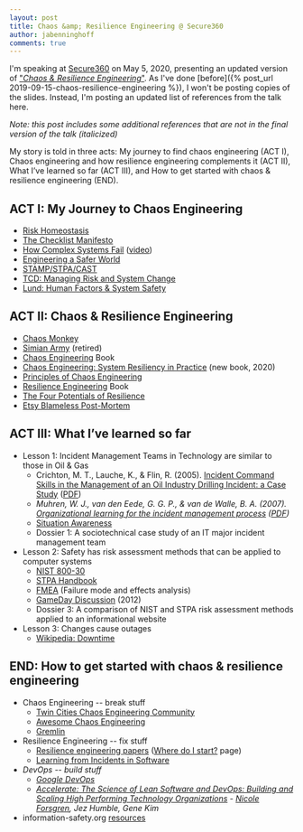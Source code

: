 ```yaml
---
layout: post
title: Chaos &amp; Resilience Engineering @ Secure360
author: jabenninghoff
comments: true
---
```

I'm speaking at [Secure360](https://secure360.org) on May 5, 2020, presenting an updated version of ["*Chaos & Resilience Engineering*"](https://web.archive.org/web/20210806005515/https://secure360.org/session/john-benninghoff-chaos-resilience-engineering-my-journey/?conference=11809&date=20200505). As I've done [before]({% post_url 2019-09-15-chaos-resilience-engineering %}), I won't be posting copies of the slides. Instead, I'm posting an updated list of references from the talk here.

*Note: this post includes some additional references that are not in the final version of the talk (italicized)*

My story is told in three acts: My journey to find chaos engineering (ACT I), Chaos engineering and how resilience engineering complements it (ACT II), What I’ve learned so far (ACT III), and How to get started with chaos & resilience engineering (END).

## ACT I: My Journey to Chaos Engineering

- [Risk Homeostasis](https://en.wikipedia.org/wiki/Risk_compensation#Risk_homeostasis)
- [The Checklist Manifesto](https://en.wikipedia.org/wiki/The_Checklist_Manifesto)
- [How Complex Systems Fail](http://web.mit.edu/2.75/resources/random/How%20Complex%20Systems%20Fail.pdf) ([video](https://www.youtube.com/watch?v=2S0k12uZR14))
- [Engineering a Safer World](https://mitpress.mit.edu/books/engineering-safer-world)
- [STAMP/STPA/CAST](https://psas.scripts.mit.edu/home/)
- [TCD: Managing Risk and System Change](https://psychology.tcd.ie/postgraduate/msc-riskandchange/)
- [Lund: Human Factors &amp; System Safety](https://www.humanfactors.lth.se)

## ACT II: Chaos & Resilience Engineering

- [Chaos Monkey](https://github.com/Netflix/chaosmonkey)
- [Simian Army](https://github.com/Netflix/SimianArmy) (retired)
- [Chaos Engineering](https://www.oreilly.com/library/view/chaos-engineering/9781491988459/) Book
- [Chaos Engineering: System Resiliency in Practice](http://shop.oreilly.com/product/0636920203957.do) (new book, 2020)
- [Principles of Chaos Engineering](https://principlesofchaos.org)
- [Resilience Engineering](https://www.crcpress.com/Resilience-Engineering-Concepts-and-Precepts/Woods-Hollnagel/p/book/9780754649045) Book
- [The Four Potentials of Resilience](https://erikhollnagel.com/ideas/resilience%20assessment%20grid.html)
- [Etsy Blameless Post-Mortem](https://codeascraft.com/2016/11/17/debriefing-facilitation-guide/)

## ACT III: What I’ve learned so far

- Lesson 1: Incident Management Teams in Technology are similar to those in Oil & Gas
  - Crichton, M. T., Lauche, K., & Flin, R. (2005). [Incident Command Skills in the Management of an Oil Industry Drilling Incident: a Case Study](https://onlinelibrary.wiley.com/doi/abs/10.1111/j.1468-5973.2005.00466.x) ([PDF](https://www.academia.edu/38675561/Incident_Command_Skills_in_the_Management_of_an_Oil_Industry_Drilling_Incident_a_Case_Study))
  - *Muhren, W. J., van den Eede, G. G. P., & van de Walle, B. A. (2007). [Organizational learning for
the incident management process](https://research.tilburguniversity.edu/en/publications/organizational-learning-for-the-incident-management-process-lesso) ([PDF](https://aisel.aisnet.org/cgi/viewcontent.cgi?article=1131&context=ecis2007))*
  - [Situation Awareness](https://en.wikipedia.org/wiki/Situation_awareness#Theoretical_model)
  - Dossier 1: A sociotechnical case study of an IT major incident management team
- Lesson 2: Safety has risk assessment methods that can be applied to computer systems
  - [NIST 800-30](https://csrc.nist.gov/publications/detail/sp/800-30/rev-1/final)
  - [STPA Handbook](http://psas.scripts.mit.edu/home/materials/)
  - [FMEA](https://en.wikipedia.org/wiki/Failure_mode_and_effects_analysis) (Failure mode and effects analysis)
  - [GameDay Discussion](https://queue.acm.org/detail.cfm?id=2371297) (2012)
  - Dossier 3: A comparison of NIST and STPA risk assessment methods applied to an informational website
- Lesson 3: Changes cause outages
  - [Wikipedia: Downtime](https://en.wikipedia.org/wiki/Downtime)

## END: How to get started with chaos & resilience engineering

- Chaos Engineering -- break stuff
  - [Twin Cities Chaos Engineering Community](https://www.meetup.com/Twin-Cities-Chaos-Engineering-Community/)
  - [Awesome Chaos Engineering](https://github.com/dastergon/awesome-chaos-engineering)
  - [Gremlin](https://www.gremlin.com)
- Resilience Engineering -- fix stuff
  - [Resilience engineering papers](https://github.com/lorin/resilience-engineering) ([Where do I start?](https://github.com/lorin/resilience-engineering/blob/master/intro.md) page)
  - [Learning from Incidents in Software](https://www.learningfromincidents.io)
- *DevOps -- build stuff*
  - *[Google DevOps](https://cloud.google.com/devops)*
  - *[Accelerate: The Science of Lean Software and DevOps: Building and Scaling High Performing Technology Organizations](https://itrevolution.com/book/accelerate/) - [Nicole Forsgren](https://nicolefv.com), Jez Humble, Gene Kim*
- information-safety.org [resources](/resources/)
